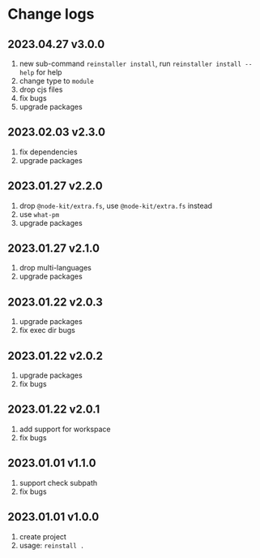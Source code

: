 # Change logs

## 2023.04.27 v3.0.0

1. new sub-command `reinstaller install`, run `reinstaller install --help` for help
2. change type to `module`
3. drop cjs files
4. fix bugs
5. upgrade packages

## 2023.02.03 v2.3.0

1. fix dependencies
2. upgrade packages

## 2023.01.27 v2.2.0

1. drop `@node-kit/extra.fs`, use `@node-kit/extra.fs` instead
2. use `what-pm`
3. upgrade packages

## 2023.01.27 v2.1.0

1. drop multi-languages
2. upgrade packages

## 2023.01.22 v2.0.3

1. upgrade packages
2. fix exec dir bugs

## 2023.01.22 v2.0.2

1. upgrade packages
2. fix bugs

## 2023.01.22 v2.0.1

1. add support for workspace
2. fix bugs

## 2023.01.01 v1.1.0

1. support check subpath
2. fix bugs

## 2023.01.01 v1.0.0

1. create project
2. usage: `reinstall .`
